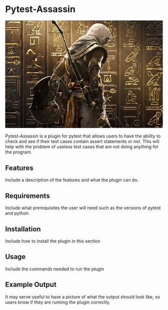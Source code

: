 # Pytest-Assassin

  ![picture](images/assassinpic.jpg)

  Pytest-Assassin is a plugin for pytest that allows users to have the ability
  to check and see if their test cases contain assert statements or not. This
  will help with the problem of useless test cases that are not doing anything
  for the program.

## Features

  Include a description of the features and what the plugin can do.

## Requirements

  Include what prerequisites the user will need such as the versions of pytest
  and python

## Installation

  Include how to install the plugin in this section

## Usage

  Include the commands needed to run the plugin

## Example Output

  It may serve useful to have a picture of what the output should look like,
  so users know if they are running the plugin correctly.
